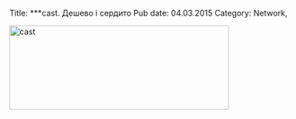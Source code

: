 Title: ***cast. Дешево і сердито
Pub date: 04.03.2015
Category: Network, 

<a href="https://zaychik.info/wp-content/uploads/cast.gif"><img class="aligncenter wp-image-168 size-full" src="https://zaychik.info/wp-content/uploads/cast.gif" alt="cast" width="390" height="149" /></a>